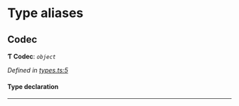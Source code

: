 

# Type aliases

<a id="codec"></a>

##  Codec

**Ƭ Codec**: *`object`*

*Defined in [types.ts:5](https://github.com/polkadot-js/common/blob/c0d646b/packages/trie-codec/src/types.ts#L5)*

#### Type declaration

___

